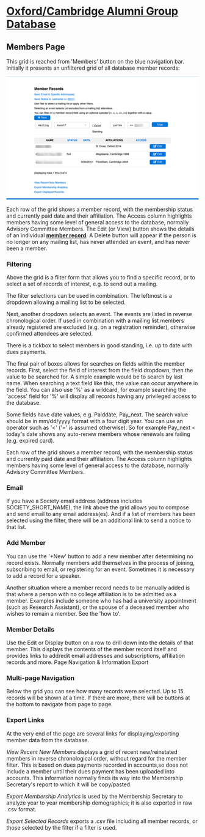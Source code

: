 # [Oxford/Cambridge Alumni Group Database](index.md)

## Members Page

This grid is reached from 'Members' button on the blue navigation bar. Initially it presents an unfiltered grid of all database member records:

![members grid](images/members.png)

Each row of the grid shows a member record, with the membership status and currently paid date and their affiliation. The Access column highlights members having some level of general access to the  database, normally  Advisory Committee Members. The Edit (or View) button shows the details of an individual [**member record**](./member_record.md). A Delete button will appear if the person is no longer on any mailing list, has never attended an event, and has never been a member.

### Filtering

Above the grid is a filter form that allows you to find a specific record, or to select a set of records of interest, e.g. to send out a mailing.

The filter selections can be used in combination. The leftmost is a dropdown allowing a mailing list to be selected.

Next, another dropdown selects an event. The events are listed in reverse chronological order. If used in combination with a mailing list members already registered are excluded (e.g. on a registration reminder), otherwise confirmed attendees are selected.

There is a tickbox to select members in good standing, i.e. up to date with dues payments.

The final pair of boxes allows for searches on fields within the member records. First, select the field of interest from the field dropdown, then the value to be  searched for. A simple example would be to search by last name. When searching a text field like this, the value can occur anywhere in the field. You can also use '%' as a wildcard, for example searching the 'access' field for '%' will display all records having any privileged access to the database.

Some fields have date values, e.g. Paiddate, Pay_next. The search value should be in mm/dd/yyyy format with a four digit year. You can use an operator such as '<' ('=' is assumed otherwise). So for example Pay_next < today's date shows any auto-renew members whose renewals are failing (e.g. expired card).

Each row of the grid shows a member record, with the membership status and currently paid date and their affiliation. The Access column highlights members having some level of general access to the  database, normally  Advisory Committee Members.

### Email

If you have a Society email address (address includes SOCIETY_SHORT_NAME), the link above the grid allows you to compose and send email to any email address(es). And if a list of members has been selected using the filter, there will be an additional link to send a notice to that list.

### Add Member

You can use the '+New' button to add a new member after determining no record exists. Normally members add themselves in the process of joining, subscribing to email, or registering for an event. Sometimes it is necessary to add a record for a speaker.

Another situation where a member record needs to be manually added is that where a person with no college affiliation is to be admitted as a member. Examples include someone who has had a university appointment (such as Research Assistant), or the spouse of a deceased member who wishes to remain a member. See the 'how to'.

### Member Details

Use the Edit or Display button on a row to drill down into the details of that member. This displays the contents of the member record itself and provides links to add/edit email addresses and subscriptions, affiliation records and more.
Page Navigation & Information Export

### Multi-page Navigation

Below the grid you can see how many records were selected. Up to 15 records
will be shown at a time. If there are more, there will be buttons at the bottom
to navigate from page to page.

### Export Links

At the very end of the page are several links for displaying/exporting member data from
the database.

*View Recent New Members* displays a grid of recent new/reinstated members in reverse chronological order, without regard for the member filter. This is based on dues payments recorded in accounts,so does not include a member until their dues payment has been uploaded into accounts. This information normally finds its way into the Membership Secretary's report to which it will be copy/pasted.

*Export Membership Analytics* is used by the Membership Secretary to analyze year to year membership demographics; it is also exported in raw .csv format.

*Export Selected Records* exports a .csv file including all member records, or those selected by the filter if a filter is used.
